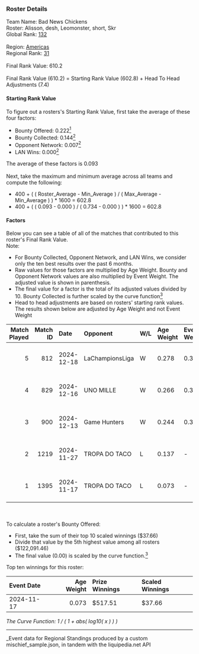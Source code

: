### Roster Details<br />
Team Name: Bad News Chickens<br />
Roster: Alisson, desh, Leomonster, short, Skr<br />
Global Rank: [132](../../standings_global_2025_05_05.md)<br />
<br />
Region: [Americas]( ../../standings_americas_2025_05_05.md)<br />
Regional Rank: [31]( ../../standings_americas_2025_05_05.md)<br />
<br />
Final Rank Value:  610.2<br />
<br />
Final Rank Value (610.2) = Starting Rank Value (602.8) + Head To Head Adjustments (7.4)<br />

#### Starting Rank Value<br />
To figure out a rosters's Starting Rank Value, first take the average of these four factors:<br />
- Bounty Offered: 0.222[<sup>1</sup>](#table2)
- Bounty Collected: 0.144[<sup>2</sup>](#table1)
- Opponent Network: 0.007[<sup>2</sup>](#table1)
- LAN Wins: 0.000[<sup>2</sup>](#table1)

The average of these factors is 0.093<br />
<br />
Next, take the maximum and minimum average across all teams and compute the following:<br />
- 400 + ( ( Roster_Average - Min_Average ) / ( Max_Average - Min_Average ) ) * 1600 = 602.8
- 400 + ( ( 0.093 - 0.000 ) / ( 0.734 - 0.000 ) ) * 1600 = 602.8


#### Factors<br />
Below you can see a table of all of the matches that contributed to this roster's Final Rank Value.<br />
Note:<br />

- For Bounty Collected, Opponent Network, and LAN Wins, we consider only the ten best results over the past 6 months.
- Raw values for those factors are multiplied by Age Weight. Bounty and Opponent Network values are also multiplied by Event Weight. The adjusted value is shown in parenthesis.
- The final value for a factor is the total of its adjusted values divided by 10. Bounty Collected is further scaled by the curve function[<sup>3</sup>](#curveFunction)
- Head to head adjustments are based on rosters' starting rank values. The results shown below are adjusted by Age Weight and not Event Weight
<span id="table1"></span><br />


| Match Played | Match ID | Date       | Opponent        | W/L | Age Weight | Event Weight | Bounty Collected | Opponent Network | LAN Wins  | H2H Adj. | Roster                                |
| -: | -: | :- | :- | :- | :- | :- | :- | :- | :- | -: | :- |
|            5 |      812 | 2024-12-18 | LaChampionsLiga | W   | 0.278      | 0.384        | 0.000 (0.000)    | 0.138 (0.015)    | 0 (0.000) |     3.32 | Alisson, desh, Leomonster, short, Skr |
|            4 |      829 | 2024-12-16 | UNO MILLE       | W   | 0.266      | 0.384        | 0.000 (0.000)    | 0.309 (0.032)    | 0 (0.000) |     3.04 | Alisson, desh, Leomonster, short, Skr |
|            3 |      900 | 2024-12-13 | Game Hunters    | W   | 0.244      | 0.384        | 0.000 (0.000)    | 0.208 (0.020)    | 0 (0.000) |     3.89 | Alisson, desh, Leomonster, short, Skr |
|            2 |     1219 | 2024-11-27 | TROPA DO TACO   | L   | 0.137      | -            | -                | -                | -         |    -1.86 | Alisson, desh, Leomonster, short, Skr |
|            1 |     1395 | 2024-11-17 | TROPA DO TACO   | L   | 0.073      | -            | -                | -                | -         |    -1.01 | Alisson, desh, Leomonster, short, Skr |

<br />
<span id="table2"></span><br />
To calculate a roster's Bounty Offered:<br />

- First, take the sum of their top 10 scaled winnings ($37.66)
- Divide that value by the 5th highest value among all rosters ($122,091.46)
- The final value (0.00) is scaled by the curve function.[<sup>3</sup>](#curveFunction)

Top ten winnings for this roster:<br />

| Event Date | Age Weight | Prize Winnings | Scaled Winnings |
| :- | -: | :- | :- |
| 2024-11-17 |      0.073 | $517.51        | $37.66          |


<span id="curveFunction"></span>_The Curve Function: 1 / ( 1 + abs( log10( x ) ) )_<br />

---
_Event data for Regional Standings produced by a custom mischief_sample.json, in tandem with the liquipedia.net API<br />
